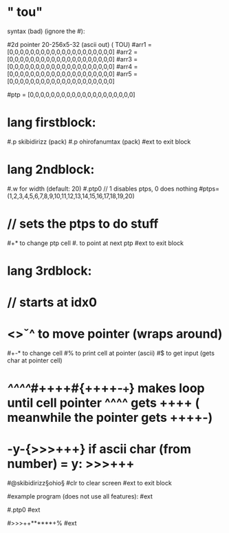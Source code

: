 # " tou"


syntax (bad) (ignore the #):



#2d pointer 20-256x5-32 (ascii out) ( TOU)
#arr1 = [0,0,0,0,0,0,0,0,0,0,0,0,0,0,0,0,0,0,0,0]
#arr2 = [0,0,0,0,0,0,0,0,0,0,0,0,0,0,0,0,0,0,0,0]
#arr3 = [0,0,0,0,0,0,0,0,0,0,0,0,0,0,0,0,0,0,0,0]
#arr4 = [0,0,0,0,0,0,0,0,0,0,0,0,0,0,0,0,0,0,0,0]
#arr5 = [0,0,0,0,0,0,0,0,0,0,0,0,0,0,0,0,0,0,0,0]

#ptp = [0,0,0,0,0,0,0,0,0,0,0,0,0,0,0,0,0,0,0,0]




# lang firstblock:
#.p skibidirizz (pack)
#.p ohirofanumtax (pack)
#ext to exit block

# lang 2ndblock:
#.w for width (default: 20)
#.ptp0 // 1 disables ptps, 0 does nothing
#ptps=(1,2,3,4,5,6,7,8,9,10,11,12,13,14,15,16,17,18,19,20)
# // sets the ptps to do stuff
#+* to change ptp cell
#. to point at next ptp
#ext to exit block

# lang 3rdblock:
# // starts at idx0
# <>ˇ^ to move pointer (wraps around)
#+-* to change cell
#% to print cell at pointer (ascii)
#$ to get input (gets char at pointer cell)
# _^^^^_#++++#{++++-`+`} makes loop until cell pointer ^^^^ gets ++++ ( meanwhile the pointer gets ++++-)
# -y-{>>>+++} if ascii char (from number) = y: >>>+++
#@skibidirizz§ohio§
#clr to clear screen
#ext to exit block



#example program (does not use all features):
#ext 

#.ptp0
#ext

#>>>++******+%
#ext

